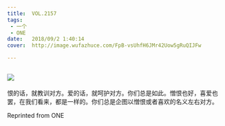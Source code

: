 ```yaml
---
title:	VOL.2157
tags:
 - 一个
 - ONE
date:	2018/09/2 1:40:14
cover:	http://image.wufazhuce.com/FpB-vsUhfH6JMr42Uow5gRuQIJFw

---
```

![](http://image.wufazhuce.com/FpB-vsUhfH6JMr42Uow5gRuQIJFw)
---

恨的话，就教训对方。爱的话，就呵护对方。你们总是如此。憎恨也好，喜爱也罢，在我们看来，都是一样的。你们总是企图以憎恨或者喜欢的名义左右对方。
 
Reprinted from ONE
